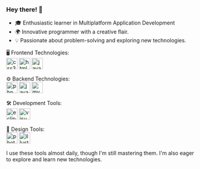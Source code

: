 ### Hey there! 👋
- 🎓 Enthusiastic learner in Multiplatform Application Development
- 🌍 Innovative programmer with a creative flair.
- 💡 Passionate about problem-solving and exploring new technologies.

🖥️ Frontend Technologies: <br>
<img src='https://cdn.jsdelivr.net/gh/devicons/devicon/icons/css3/css3-plain-wordmark.svg' alt='css3' height='30'>
<img src='https://cdn.jsdelivr.net/gh/devicons/devicon/icons/html5/html5-plain-wordmark.svg' alt='html5' height='30'>
<img src='https://cdn.jsdelivr.net/gh/devicons/devicon/icons/javascript/javascript-plain.svg' alt='javascript' height='30'>

⚙️ Backend Technologies: <br>
<img src='https://cdn.jsdelivr.net/gh/devicons/devicon/icons/php/php-original.svg' alt='php' height='30'>
<img src='https://cdn.jsdelivr.net/gh/devicons/devicon/icons/java/java-plain-wordmark.svg' alt='java' height='30'>
<img src='https://cdn.jsdelivr.net/gh/devicons/devicon/icons/mysql/mysql-plain-wordmark.svg' alt='mysql' height='30'>

🛠️ Development Tools: <br>
<img src='https://cdn.jsdelivr.net/gh/devicons/devicon/icons/eclipse/eclipse-original.svg' alt='eclipse' height='30'>
<img src='https://cdn.jsdelivr.net/gh/devicons/devicon/icons/vscode/vscode-original.svg' alt='visualstudiocode' height='30'>

🎨 Design Tools: <br>
<img src='https://cdn.jsdelivr.net/gh/devicons/devicon/icons/photoshop/photoshop-plain.svg' alt='photoshop' height='30'>
<img src='https://cdn.jsdelivr.net/gh/devicons/devicon/icons/illustrator/illustrator-plain.svg' alt='illustrator' height='30'>

I use these tools almost daily, though I'm still mastering them. I'm also eager to explore and learn new technologies.
